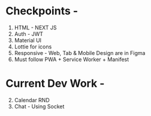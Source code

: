# Checkpoints -

1. HTML - NEXT JS
2. Auth - JWT
3. Material UI
4. Lottie for icons
5. Responsive - Web, Tab & Mobile Design are in Figma
6. Must follow PWA + Service Worker + Manifest

# Current Dev Work -

2. Calendar RND
3. Chat - Using Socket
